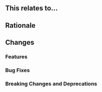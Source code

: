 <!--
Before submitting a Pull Request, please read our contribution guidelines, which
can be found at CONTRIBUTING.md in the repository root.

For code changes:
1. Include tests for any bug fixes or new features.
2. Ensure that tests and linting pass.
-->

## This relates to...

<!-- List the issues this resolves or relates to here (if applicable) -->

## Rationale

<!-- Briefly explain the purpose of this pull request, if not already
justifiable with the above section. If it is, you may omit this section. -->

## Changes

<!-- Write a summary or list of changes here -->

### Features

<!-- List the new features here (if applicable), or write N/A if not -->

### Bug Fixes

<!-- List the fixed bugs here (if applicable), or write N/A if not -->

### Breaking Changes and Deprecations

<!-- List the breaking changes (changes that modify the existing API) and
deprecations (removed features) here -->
